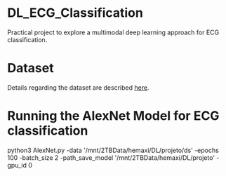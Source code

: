 # DL_ECG_Classification

Practical project to explore a multimodal deep learning approach for ECG classification. 


# Dataset

Details regarding the dataset are described [here](https://github.com/HemaxiN/DL_ECG_Classification/tree/main/Dataset).


# Running the AlexNet Model for ECG classification

python3 AlexNet.py -data '/mnt/2TBData/hemaxi/DL/projeto/ds' -epochs 100 -batch_size 2 -path_save_model '/mnt/2TBData/hemaxi/DL/projeto' -gpu_id 0
